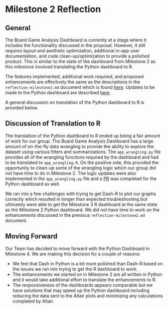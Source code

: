 # Milestone 2 Reflection

## General

The Board Game Analysis Dashboard is currently at a stage where it includes the functionality discussed in the proposal. However, it still requires layout and aesthetic optimization, additional in-app user documentation, and code clean-up/optimization to provide a polished product. This is similar to the state of the dashboard from Milestone 2 as this milestone involved translating the Python dashboard to R.

The features implemented, additional work required, and proposed enhancements are effectively the same as the descriptions in the `reflection-milestone2.md` document which is found [here](https://github.com/ubco-mds-2020-labs/dashboard-project-group14/blob/main/docs/reflection-milestone2.md). Updates to be made to the Python dashboard are described [here](https://github.com/ubco-mds-2020-labs/dashboard-project-group14/issues).

A general discussion on translation of the Python dashboard to R is provided below.

## Discussion of Translation to R

The translation of the Python dashboard to R ended up being a fair amount of work for our group. The Board Game Analysis Dashboard has a large amount of on-the-fly data wrangling to provide the ability to explore the dataset using various filters and summarizations. The `app_wrangling.py` file provides all of the wrangling functions required by the dashboard and had to be translated to `app_wrangling.R`. On the positive side, this provided the opportunity to clean-up some of the wrangling logic which our group did not have time to do in Milestone 2. The logic updates were also implemented in the `app_wrangling.py` file and a [PR](https://github.com/ubco-mds-2020-labs/dashboard-project-group14/pull/56) was completed for the Python dashboard as well.

We ran into a few challenges with trying to get Dash-R to plot our graphs correctly which resulted in longer than expected troubleshooting but ultimately were able to get the Milestone 3 R dashboard at the same state as the Milestone 2 Python dashboard. We did not have time to work on the enhancements discussed in the previous `reflection-milestone2.md` document.

## Moving Forward

Our Team has decided to move forward with the Python Dashboard in Milestone 4. We are making this decision for a couple of reasons:

- We feel that Dash in Python is a bit more polished than Dash-R based on the issues we ran into trying to get the R dashboard to work.
- The enhancements we started on in Milestone 2 are all written in Python and it would take additional effort to translate the enhancements to R.
- The responsiveness of the dashboards appears comparable but we have solutions that may speed up the Python dashboard including reducing the data sent to the Altair plots and minimizing any calculations completed by Altair.
